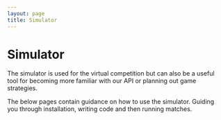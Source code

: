 ```yaml
---
layout: page
title: Simulator
---
```


# Simulator

The simulator is used for the virtual competition but can also be a useful tool for becoming more familiar with our API or planning out game strategies.

The below pages contain guidance on how to use the simulator.
Guiding you through installation, writing code and then running matches.

